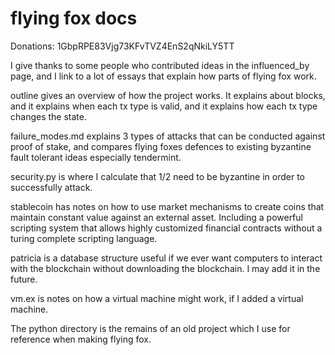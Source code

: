flying fox docs
=============

Donations: 1GbpRPE83Vjg73KFvTVZ4EnS2qNkiLY5TT

I give thanks to some people who contributed ideas in the influenced_by page, and I link to a lot of essays that explain how parts of flying fox work.

outline gives an overview of how the project works. It explains about blocks, and it explains when each tx type is valid, and it explains how each tx type changes the state.

failure_modes.md explains 3 types of attacks that can be conducted against proof of stake, and compares flying foxes defences to existing byzantine fault tolerant ideas especially tendermint.

security.py is where I calculate that 1/2 need to be byzantine in order to successfully attack.

stablecoin has notes on how to use market mechanisms to create coins that maintain constant value against an external asset. Including a powerful scripting system that allows highly customized financial contracts without a turing complete scripting language.

patricia is a database structure useful if we ever want computers to interact with the blockchain without downloading the blockchain. I may add it in the future.

vm.ex is notes on how a virtual machine might work, if I added a virtual machine.

The python directory is the remains of an old project which I use for reference when making flying fox. 
